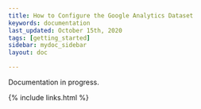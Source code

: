 ```yaml
---
title: How to Configure the Google Analytics Dataset
keywords: documentation
last_updated: October 15th, 2020
tags: [getting_started]
sidebar: mydoc_sidebar
layout: doc

---
```


Documentation in progress. 


{% include links.html %}

